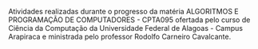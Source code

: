 Atividades realizadas durante o progresso da matéria ALGORITMOS E PROGRAMAÇÃO DE COMPUTADORES - CPTA095 ofertada pelo curso de Ciência da Computação da Universidade Federal de Alagoas - Campus Arapiraca e ministrada pelo professor Rodolfo Carneiro Cavalcante.
